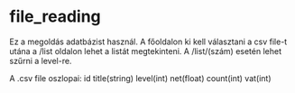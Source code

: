 # file_reading

Ez a megoldás adatbázist használ.
A főoldalon ki kell választani a csv file-t utána a /list oldalon lehet a listát megtekinteni.
A /list/(szám) esetén lehet szűrni a level-re.

A .csv file oszlopai:
id	title(string)	level(int)	net(float)	count(int)	vat(int)
